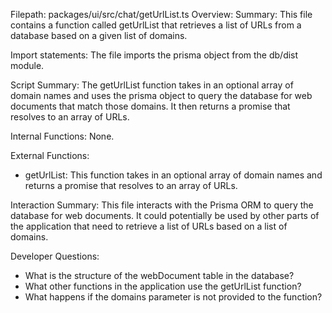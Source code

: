 Filepath: packages/ui/src/chat/getUrlList.ts
Overview: Summary:
This file contains a function called getUrlList that retrieves a list of URLs from a database based on a given list of domains.

Import statements:
The file imports the prisma object from the db/dist module.

Script Summary:
The getUrlList function takes in an optional array of domain names and uses the prisma object to query the database for web documents that match those domains. It then returns a promise that resolves to an array of URLs.

Internal Functions:
None.

External Functions:
- getUrlList: This function takes in an optional array of domain names and returns a promise that resolves to an array of URLs.

Interaction Summary:
This file interacts with the Prisma ORM to query the database for web documents. It could potentially be used by other parts of the application that need to retrieve a list of URLs based on a list of domains.

Developer Questions:
- What is the structure of the webDocument table in the database?
- What other functions in the application use the getUrlList function?
- What happens if the domains parameter is not provided to the function?

